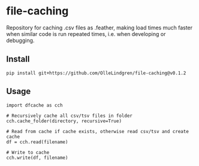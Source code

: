 # file-caching
Repository for caching .csv files as .feather, making load times much faster when similar code is run repeated times, i.e. when developing or debugging.

## Install
`pip install git+https://github.com/OlleLindgren/file-caching@v0.1.2`

## Usage 

```
import dfcache as cch

# Recursively cache all csv/tsv files in folder
cch.cache_folder(directory, recursive=True)

# Read from cache if cache exists, otherwise read csv/tsv and create cache
df = cch.read(filename)

# Write to cache
cch.write(df, filename)
```
